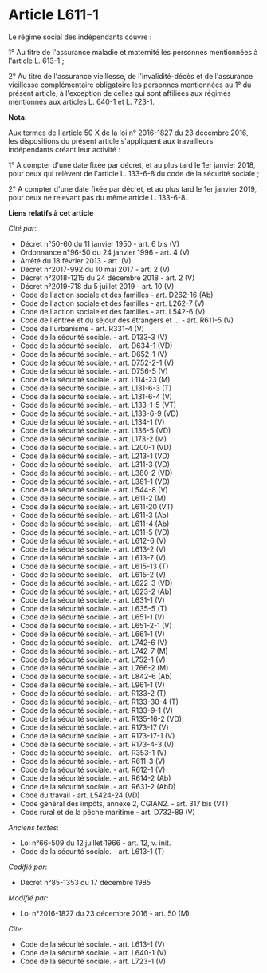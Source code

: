 # Article L611-1

Le régime social des indépendants couvre : 

1° Au titre de l'assurance maladie et maternité les personnes mentionnées à l'article L. 613-1 ; 

2° Au titre de l'assurance vieillesse, de l'invalidité-décès et de l'assurance vieillesse complémentaire obligatoire les
personnes mentionnées au 1° du présent article, à l'exception de celles qui sont affiliées aux régimes mentionnés aux
articles L. 640-1 et L. 723-1.

**Nota:**

Aux termes de l'article 50 X de la loi n° 2016-1827 du 23 décembre 2016, les dispositions du présent article s'appliquent aux
travailleurs indépendants créant leur activité :

1° A compter d'une date fixée par décret, et au plus tard le 1er janvier 2018, pour ceux qui relèvent de l'article L. 133-6-8
du code de la sécurité sociale ;

2° A compter d'une date fixée par décret, et au plus tard le 1er janvier 2019, pour ceux ne relevant pas du même article L.
133-6-8.

**Liens relatifs à cet article**

_Cité par_:

  - Décret n°50-60 du 11 janvier 1950 - art. 6 bis (V)
  - Ordonnance n°96-50 du 24 janvier 1996 - art. 4 (V)
  - Arrêté du 18 février 2013 - art. (V)
  - Décret n°2017-992 du 10 mai 2017 - art. 2 (V)
  - Décret n°2018-1215 du 24 décembre 2018 - art. 2 (V)
  - Décret n°2019-718 du 5 juillet 2019 - art. 10 (V)
  - Code de l'action sociale et des familles - art. D262-16 (Ab)
  - Code de l'action sociale et des familles - art. L262-7 (V)
  - Code de l'action sociale et des familles - art. L542-6 (V)
  - Code de l'entrée et du séjour des étrangers et ... - art. R611-5 (V)
  - Code de l'urbanisme - art. R331-4 (V)
  - Code de la sécurité sociale. - art. D133-3 (V)
  - Code de la sécurité sociale. - art. D634-1 (VD)
  - Code de la sécurité sociale. - art. D652-1 (V)
  - Code de la sécurité sociale. - art. D752-2-1 (V)
  - Code de la sécurité sociale. - art. D756-5 (V)
  - Code de la sécurité sociale. - art. L114-23 (M)
  - Code de la sécurité sociale. - art. L131-6-3 (T)
  - Code de la sécurité sociale. - art. L131-6-4 (V)
  - Code de la sécurité sociale. - art. L133-1-5 (VT)
  - Code de la sécurité sociale. - art. L133-6-9 (VD)
  - Code de la sécurité sociale. - art. L134-1 (V)
  - Code de la sécurité sociale. - art. L136-5 (VD)
  - Code de la sécurité sociale. - art. L173-2 (M)
  - Code de la sécurité sociale. - art. L200-1 (VD)
  - Code de la sécurité sociale. - art. L213-1 (VD)
  - Code de la sécurité sociale. - art. L311-3 (VD)
  - Code de la sécurité sociale. - art. L380-2 (VD)
  - Code de la sécurité sociale. - art. L381-1 (VD)
  - Code de la sécurité sociale. - art. L544-8 (V)
  - Code de la sécurité sociale. - art. L611-2 (M)
  - Code de la sécurité sociale. - art. L611-20 (VT)
  - Code de la sécurité sociale. - art. L611-3 (Ab)
  - Code de la sécurité sociale. - art. L611-4 (Ab)
  - Code de la sécurité sociale. - art. L611-5 (VD)
  - Code de la sécurité sociale. - art. L612-6 (V)
  - Code de la sécurité sociale. - art. L613-2 (V)
  - Code de la sécurité sociale. - art. L613-7 (V)
  - Code de la sécurité sociale. - art. L615-13 (T)
  - Code de la sécurité sociale. - art. L615-2 (V)
  - Code de la sécurité sociale. - art. L622-3 (VD)
  - Code de la sécurité sociale. - art. L623-2 (Ab)
  - Code de la sécurité sociale. - art. L631-1 (V)
  - Code de la sécurité sociale. - art. L635-5 (T)
  - Code de la sécurité sociale. - art. L651-1 (V)
  - Code de la sécurité sociale. - art. L651-2-1 (V)
  - Code de la sécurité sociale. - art. L661-1 (V)
  - Code de la sécurité sociale. - art. L742-6 (V)
  - Code de la sécurité sociale. - art. L742-7 (M)
  - Code de la sécurité sociale. - art. L752-1 (V)
  - Code de la sécurité sociale. - art. L766-2 (M)
  - Code de la sécurité sociale. - art. L842-6 (Ab)
  - Code de la sécurité sociale. - art. L961-1 (V)
  - Code de la sécurité sociale. - art. R133-2 (T)
  - Code de la sécurité sociale. - art. R133-30-4 (T)
  - Code de la sécurité sociale. - art. R133-9-1 (V)
  - Code de la sécurité sociale. - art. R135-16-2 (VD)
  - Code de la sécurité sociale. - art. R173-17 (V)
  - Code de la sécurité sociale. - art. R173-17-1 (V)
  - Code de la sécurité sociale. - art. R173-4-3 (V)
  - Code de la sécurité sociale. - art. R353-1 (V)
  - Code de la sécurité sociale. - art. R611-3 (V)
  - Code de la sécurité sociale. - art. R612-1 (V)
  - Code de la sécurité sociale. - art. R614-2 (Ab)
  - Code de la sécurité sociale. - art. R631-2 (AbD)
  - Code du travail - art. L5424-24 (VD)
  - Code général des impôts, annexe 2, CGIAN2. - art. 317 bis (VT)
  - Code rural et de la pêche maritime - art. D732-89 (V)

_Anciens textes_:

  - Loi n°66-509 du 12 juillet 1966 - art. 12, v. init.
  - Code de la sécurité sociale. - art. L613-1 (T)

_Codifié par_:

  - Décret n°85-1353 du 17 décembre 1985

_Modifié par_:

  - Loi n°2016-1827 du 23 décembre 2016 - art. 50 (M)

_Cite_:

  - Code de la sécurité sociale. - art. L613-1 (V)
  - Code de la sécurité sociale. - art. L640-1 (V)
  - Code de la sécurité sociale. - art. L723-1 (V)
